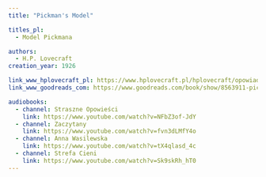 ```yaml
---
title: "Pickman's Model"

titles_pl:
  - Model Pickmana

authors:
  - H.P. Lovecraft
creation_year: 1926

link_www_hplovecraft_pl: https://www.hplovecraft.pl/hplovecraft/opowiadania-nowele-powiesci/pickmans-model/
link_www_goodreads_com: https://www.goodreads.com/book/show/8563911-pickman-s-model

audiobooks:
  - channel: Straszne Opowieści
    link: https://www.youtube.com/watch?v=NFbZ3of-JdY
  - channel: Zaczytany
    link: https://www.youtube.com/watch?v=fvn3dLMfY4o
  - channel: Anna Wasilewska
    link: https://www.youtube.com/watch?v=tX4qlasd_4c
  - channel: Strefa Cieni
    link: https://www.youtube.com/watch?v=Sk9skRh_hT0
---
```


